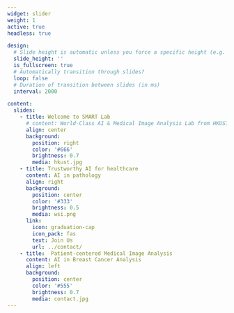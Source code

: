 ```yaml
---
widget: slider
weight: 1
active: true
headless: true

design:
  # Slide height is automatic unless you force a specific height (e.g. '400px')
  slide_height: ''
  is_fullscreen: true
  # Automatically transition through slides?
  loop: false
  # Duration of transition between slides (in ms)
  interval: 2000

content:
  slides:
    - title: Welcome to SMART Lab
      # content: World-Class AI & Medical Image Analysis Lab from HKUST
      align: center
      background:
        position: right
        color: '#666'
        brightness: 0.7
        media: hkust.jpg
    - title: Trustworthy AI for healthcare
      content: AI in pathology
      align: right
      background:
        position: center
        color: '#333'
        brightness: 0.5
        media: wsi.png
      link:
        icon: graduation-cap
        icon_pack: fas
        text: Join Us
        url: ../contact/
    - title:  Patient-centered Medical Image Analysis
      content: AI in Breast Cancer Analysis
      align: left
      background:
        position: center
        color: '#555'
        brightness: 0.7
        media: contact.jpg
---
```

